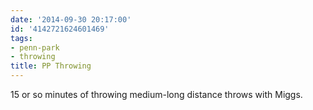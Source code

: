 ```yaml
---
date: '2014-09-30 20:17:00'
id: '4142721624601469'
tags:
- penn-park
- throwing
title: PP Throwing
---
```


15 or so minutes of throwing medium-long distance throws with Miggs.
